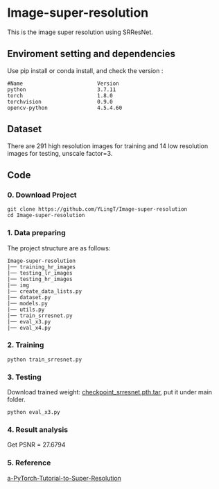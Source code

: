 # Image-super-resolution
This is the image super resolution using SRResNet.

## Enviroment setting and dependencies 
Use pip install or conda install, and check the version :
```
#Name                        Version
python                       3.7.11
torch                        1.8.0
torchvision                  0.9.0
opencv-python                4.5.4.60
```

## Dataset 
There are 291 high resolution images for training and 14 low resolution images for testing, unscale factor=3.

## Code 
### 0. Download Project
```
git clone https://github.com/YLingT/Image-super-resolution  
cd Image-super-resolution
```
### 1.  Data preparing
The project structure are as follows:
```
Image-super-resolution
|── training_hr_images
|── testing_lr_images
|── testing_hr_images
|── img
|── create_data_lists.py
|── dataset.py
|── models.py
|── utils.py
|── train_srresnet.py
|── eval_x3.py
|── eval_x4.py
```
### 2.  Training
```
python train_srresnet.py
```

### 3.  Testing
Download trained weight: [checkpoint_srresnet.pth.tar](https://drive.google.com/file/d/1KFT_lzVbmm-b5fn799pUBXRaSP--8TBC/view?usp=sharing), put it under main folder.
```
python eval_x3.py
```

### 4.  Result analysis
Get PSNR = 27.6794

### 5.  Reference
[a-PyTorch-Tutorial-to-Super-Resolution](https://github.com/sgrvinod/a-PyTorch-Tutorial-to-Super-Resolution)





